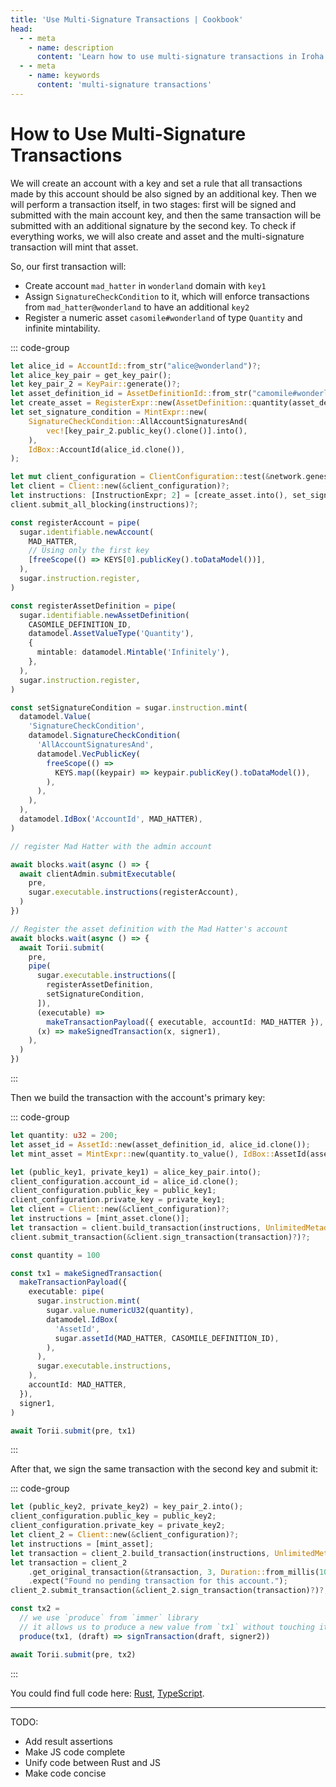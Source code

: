 ```yaml
---
title: 'Use Multi-Signature Transactions | Cookbook'
head:
  - - meta
    - name: description
      content: 'Learn how to use multi-signature transactions in Iroha.'
  - - meta
    - name: keywords
      content: 'multi-signature transactions'
---
```


# How to Use Multi-Signature Transactions

We will create an account with a key and set a rule that all transactions
made by this account should be also signed by an additional key. Then we
will perform a transaction itself, in two stages: first will be signed and
submitted with the main account key, and then the same transaction will be
submitted with an additional signature by the second key. To check if
everything works, we will also create and asset and the multi-signature
transaction will mint that asset.

So, our first transaction will:

- Create account `mad_hatter` in `wonderland` domain with `key1`
- Assign `SignatureCheckCondition` to it, which will enforce transactions
  from `mad_hatter@wonderland` to have an additional `key2`
- Register a numeric asset `casomile#wonderland` of type `Quantity` and
  infinite mintability.

::: code-group

```rust [Rust]
let alice_id = AccountId::from_str("alice@wonderland")?;
let alice_key_pair = get_key_pair();
let key_pair_2 = KeyPair::generate()?;
let asset_definition_id = AssetDefinitionId::from_str("camomile#wonderland")?;
let create_asset = RegisterExpr::new(AssetDefinition::quantity(asset_definition_id.clone()));
let set_signature_condition = MintExpr::new(
    SignatureCheckCondition::AllAccountSignaturesAnd(
        vec![key_pair_2.public_key().clone()].into(),
    ),
    IdBox::AccountId(alice_id.clone()),
);

let mut client_configuration = ClientConfiguration::test(&network.genesis.api_address);
let client = Client::new(&client_configuration)?;
let instructions: [InstructionExpr; 2] = [create_asset.into(), set_signature_condition.into()];
client.submit_all_blocking(instructions)?;
```

```ts [TypeScript]
const registerAccount = pipe(
  sugar.identifiable.newAccount(
    MAD_HATTER,
    // Using only the first key
    [freeScope(() => KEYS[0].publicKey().toDataModel())],
  ),
  sugar.instruction.register,
)

const registerAssetDefinition = pipe(
  sugar.identifiable.newAssetDefinition(
    CASOMILE_DEFINITION_ID,
    datamodel.AssetValueType('Quantity'),
    {
      mintable: datamodel.Mintable('Infinitely'),
    },
  ),
  sugar.instruction.register,
)

const setSignatureCondition = sugar.instruction.mint(
  datamodel.Value(
    'SignatureCheckCondition',
    datamodel.SignatureCheckCondition(
      'AllAccountSignaturesAnd',
      datamodel.VecPublicKey(
        freeScope(() =>
          KEYS.map((keypair) => keypair.publicKey().toDataModel()),
        ),
      ),
    ),
  ),
  datamodel.IdBox('AccountId', MAD_HATTER),
)

// register Mad Hatter with the admin account

await blocks.wait(async () => {
  await clientAdmin.submitExecutable(
    pre,
    sugar.executable.instructions(registerAccount),
  )
})

// Register the asset definition with the Mad Hatter's account
await blocks.wait(async () => {
  await Torii.submit(
    pre,
    pipe(
      sugar.executable.instructions([
        registerAssetDefinition,
        setSignatureCondition,
      ]),
      (executable) =>
        makeTransactionPayload({ executable, accountId: MAD_HATTER }),
      (x) => makeSignedTransaction(x, signer1),
    ),
  )
})
```

:::

Then we build the transaction with the account's primary key:

::: code-group

```rust [Rust]
let quantity: u32 = 200;
let asset_id = AssetId::new(asset_definition_id, alice_id.clone());
let mint_asset = MintExpr::new(quantity.to_value(), IdBox::AssetId(asset_id.clone()));

let (public_key1, private_key1) = alice_key_pair.into();
client_configuration.account_id = alice_id.clone();
client_configuration.public_key = public_key1;
client_configuration.private_key = private_key1;
let client = Client::new(&client_configuration)?;
let instructions = [mint_asset.clone()];
let transaction = client.build_transaction(instructions, UnlimitedMetadata::new())?;
client.submit_transaction(&client.sign_transaction(transaction)?)?;
```

```ts [TypeScript]
const quantity = 100

const tx1 = makeSignedTransaction(
  makeTransactionPayload({
    executable: pipe(
      sugar.instruction.mint(
        sugar.value.numericU32(quantity),
        datamodel.IdBox(
          'AssetId',
          sugar.assetId(MAD_HATTER, CASOMILE_DEFINITION_ID),
        ),
      ),
      sugar.executable.instructions,
    ),
    accountId: MAD_HATTER,
  }),
  signer1,
)

await Torii.submit(pre, tx1)
```

:::

After that, we sign the same transaction with the second key and submit it:

::: code-group

```rust [Rust]
let (public_key2, private_key2) = key_pair_2.into();
client_configuration.public_key = public_key2;
client_configuration.private_key = private_key2;
let client_2 = Client::new(&client_configuration)?;
let instructions = [mint_asset];
let transaction = client_2.build_transaction(instructions, UnlimitedMetadata::new())?;
let transaction = client_2
    .get_original_transaction(&transaction, 3, Duration::from_millis(100))?
    .expect("Found no pending transaction for this account.");
client_2.submit_transaction(&client_2.sign_transaction(transaction)?)?;
```

```ts [TypeScript]
const tx2 =
  // we use `produce` from `immer` library
  // it allows us to produce a new value from `tx1` without touching it in a declarative way
  produce(tx1, (draft) => signTransaction(draft, signer2))

await Torii.submit(pre, tx2)
```

:::

You could find full code here: [Rust](https://www.example.com/),
[TypeScript](https://www.example.com/).

---

TODO:

- Add result assertions
- Make JS code complete
- Unify code between Rust and JS
- Make code concise
